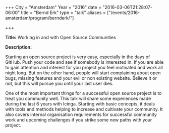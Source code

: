 +++
City = "Amsterdam"
Year = "2016"
date = "2016-03-06T21:28:07-06:00"
title = "Bernd Erk"
type = "talk"
aliases = ["/events/2016-amsterdam/program/bernderk/"]

+++

<div class="span-15  ">
  <div class="span-15  last ">
  <p><strong>Title:</strong>
Working in and with Open Source Communities
</p>

<p><strong>Description:</strong></p>

<p>Starting an open source project is very easy, especially in the days of GitHub. Push your code and see if somebody is interested in. If you are able to gain attention and interest for you project you feel motivated and work all night long. But on the other hand, people will start complaining about open bugs, missing features and your evil or non existing website. Believe it or not, but this will pursue you until your last user dies.</p>

<p>One of the most important things for a successful open source project is to treat you community well. This talk will share some experiences made during the last 6 years with Icinga. Starting with basic concepts, it deals with tools and methods helping to increase and cultivate your community. It also covers internal organisation requirements for successful community work and upcoming challenges if you strike some new paths with your project.</p>

  </div>
</div>
